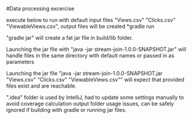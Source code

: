 #Data processing excercise

execute below to run with default input files "Views.csv" "Clicks.csv" "ViewableViews.csv", output files will be created
*gradle run  

"gradle jar" will create a fat jar file in build/lib folder. 

Launching the jar file with "java -jar stream-join-1.0.0-SNAPSHOT.jar" will handle files in the same directory with default names or passed in as parameters

Launching the jar file "java -jar stream-join-1.0.0-SNAPSHOT.jar "Views.csv" "Clicks.csv" "ViewableViews.csv"" will expect that provided files exist and are reachable.

".idea" folder is used by IntelliJ, had to update some settings manually to avoid coverage calculation output folder usage issues, can be safely ignored if building with gradle or running jar files.



